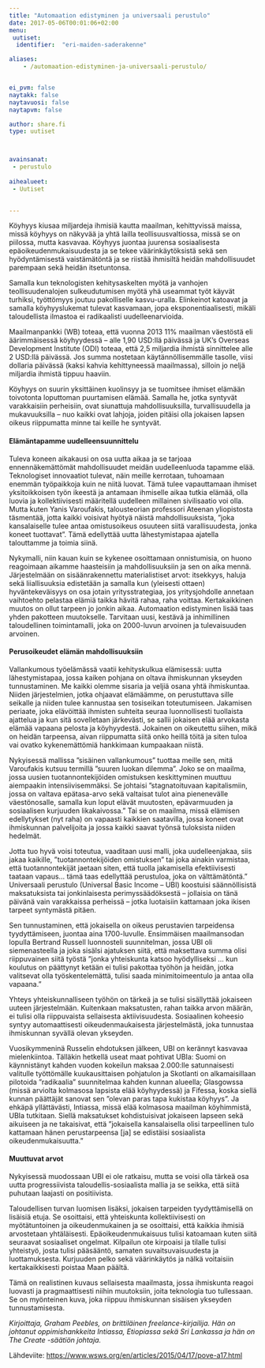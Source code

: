 ```yaml
---
title: "Automaation edistyminen ja universaali perustulo"
date: 2017-05-06T00:01:06+02:00
menu:
 uutiset:
  identifier:  "eri-maiden-saderakenne"

aliases:
    - /automaation-edistyminen-ja-universaali-perustulo/


ei_pvm: false
naytakk: false
naytavuosi: false
naytapvm: false

author: share.fi
type: uutiset



avainsanat:
 - perustulo
 
aihealueet:
 - Uutiset
 

---
```

<p>Köyhyys kiusaa miljardeja ihmisiä kautta maailman, kehittyvissä maissa, missä köyhyys on näkyvää ja yhtä lailla teollisuusvaltiossa, missä se on piilossa, mutta kasvavaa. Köyhyys juontaa juurensa sosiaalisesta epäoikeudenmukaisuudesta ja se tekee väärinkäytöksistä sekä sen hyödyntämisestä vaistämätöntä ja se riistää ihmisiltä heidän mahdollisuudet parempaan sekä heidän itsetuntonsa.</p>
<p>Samalla kun teknologisten kehitysaskelten myötä ja vanhojen teollisuudenalojen sulkeudutumisen myötä yhä useammat työt käyvät turhiksi, työttömyys joutuu pakolliselle kasvu-uralla. Elinkeinot katoavat ja samalla köyhyyslukemat tulevat kasvamaan, jopa eksponentiaalisesti, mikäli taloudellista ilmastoa ei radikaalisti uudelleenarvioida.</p>
<p>Maailmanpankki (WB) toteaa, että vuonna 2013 11% maailman väestöstä eli äärimmäisessä köyhyydessä – alle 1,90 USD:llä päivässä ja UK’s Overseas Development Institute (ODI) toteaa, että 2,5 miljardia ihmistä sinnittelee alle 2 USD:llä päivässä. Jos summa nostetaan käytännöllisemmälle tasolle, viisi dollaria päivässä (kaksi kahvia kehittyneessä maailmassa), silloin jo neljä miljardia ihmistä tippuu haaviin.</p>
<p>Köyhyys on suurin yksittäinen kuolinsyy ja se tuomitsee ihmiset elämään toivotonta loputtoman puurtamisen elämää. Samalla he, jotka syntyvät varakkaisiin perheisiin, ovat siunattuja mahdollisuuksilla, turvallisuudella ja mukavuuksilla – nuo kaikki ovat lahjoja, joiden pitäisi olla jokaisen lapsen oikeus riippumatta minne tai keille he syntyvät.</p>
<h4>Elämäntapamme uudelleensuunnittelu</h4>
<p>Tuleva koneen aikakausi on osa uutta aikaa ja se tarjoaa ennennäkemättömät mahdollisuudet meidän uudelleenluoda tapamme elää. Teknologiset innovaatiot tulevat, näin meille kerrotaan, tuhoamaan enemmän työpaikkoja kuin ne niitä luovat. Tämä tulee vapauttamaan ihmiset yksitoikkoisen työn ikeestä ja antamaan ihmiselle aikaa tutkia elämää, olla luovia ja kollektiivisesti määritellä uudelleen millainen sivilisaatio voi olla. Mutta kuten Yanis Varoufakis, talousteorian professori Ateenan yliopistosta täsmentää, jotta kaikki voisivat hyötyä näistä mahdollisuuksista, ”joka kansalaiselle tulee antaa omistusoikeus osuuteen siitä varallisuudesta, jonka koneet tuottavat”. Tämä edellyttää uutta lähestymistapaa ajatella talouttamme ja toimia siinä.</p>
<p>Nykymalli, niin kauan kuin se kykenee osoittamaan onnistumisia, on huono reagoimaan aikamme haasteisiin ja mahdollisuuksiin ja sen on aika mennä. Järjestelmään on sisäänrakennettu materialistiset arvot: itsekkyys, haluja sekä liiallisuuksia edistetään ja samalla kun (yleisesti ottaen) hyväntekeväisyys on osa jotain yritysstrategiaa, jos yritysjohdolle annetaan vaihtoehto pelastaa elämiä taikka hävitä rahaa, raha voittaa. Kertakaikkinen muutos on ollut tarpeen jo jonkin aikaa. Automaation edistyminen lisää taas yhden pakotteen muutokselle. Tarvitaan uusi, kestävä ja inhimillinen taloudellinen toimintamalli, joka on 2000-luvun arvoinen ja tulevaisuuden arvoinen.</p>
<h4>Perusoikeudet elämän mahdollisuuksiin</h4>
<p>Vallankumous työelämässä vaatii kehityskulkua elämisessä: uutta lähestymistapaa, jossa kaiken pohjana on oltava ihmiskunnan ykseyden tunnustaminen. Me kaikki olemme sisaria ja veljiä osana yhtä ihmiskuntaa. Niiden järjestelmien, jotka ohjaavat elämäämme, on perustuttava sille seikalle ja niiden tulee kannustaa sen tosiseikan toteutumiseen. Jakamisen periaate, joka elävöittää ihmisten suhteita seuraa luonnollisesti tuollaista ajattelua ja kun sitä sovelletaan järkevästi, se sallii jokaisen elää arvokasta elämää vapaana pelosta ja köyhyydestä. Jokainen on oikeutettu siihen, mikä on heidän tarpeensa, aivan riippumatta siitä onko heillä töitä ja siten tuloa vai ovatko kykenemättömiä hankkimaan kumpaakaan niistä.</p>
<p>Nykyisessä mallissa ”sisäinen vallankumous” tuottaa meille sen, mitä Varoufakis kutsuu termillä ”suuren luokan dilemma”. Joko se on maailma, jossa uusien tuotannontekijöiden omistuksen keskittyminen muuttuu aiempaakin intensiivisemmäksi. Se johtaisi ”stagnatoituvaan kapitalismiin, jossa on valtava epätasa-arvo sekä valtaisat tulot aina pienenevälle väestönosalle, samalla kun loput elävät muutosten, epävarmuuden ja sosiaalisen kurjuuden likakaivossa.” Tai se on maailma, missä elämisen edellytykset (nyt raha) on vapaasti kaikkien saatavilla, jossa koneet ovat ihmiskunnan palvelijoita ja jossa kaikki saavat työnsä tuloksista niiden hedelmät.</p>
<p>Jotta tuo hyvä voisi toteutua, vaaditaan uusi malli, joka uudelleenjakaa, siis jakaa kaikille, ”tuotannontekijöiden omistuksen” tai joka ainakin varmistaa, että tuotannontekijät jaetaan siten, että tuolla jakamisella efektiivisesti taataan vapaus… tämä taas edellyttää perustuloa, joka on välttämätöntä.” Universaali perustulo (Universal Basic Income – UBI) koostuisi säännöllisistä maksatuksista tai jonkinlaisesta perimyssäädöksestä – jollaisia on tänä päivänä vain varakkaissa perheissä – jotka luotaisiin kattamaan joka ikisen tarpeet syntymästä pitäen.</p>
<p>Sen tunnustaminen, että jokaisella on oikeus perustavien tarpeidensa tyydyttämiseen, juontaa aina 1700-luvulle. Ensimmäisen maailmansodan lopulla Bertrand Russell luonnosteli suunnitelman, jossa UBI oli siemenasteella ja joka sisälsi ajatuksen siitä, että maksettava summa olisi riippuvainen siitä työstä ”jonka yhteiskunta katsoo hyödylliseksi … kun koulutus on päättynyt ketään ei tulisi pakottaa työhön ja heidän, jotka valitsevat olla työskentelemättä, tulisi saada minimitoimeentulo ja antaa olla vapaana.”</p>
<p>Yhteys yhteiskunnalliseen työhön on tärkeä ja se tulisi sisällyttää jokaiseen uuteen järjestelmään. Kuitenkaan maksatusten, rahan taikka arvon määrän, ei tulisi olla riippuvaista sellaisesta aktiivisuudesta. Sosiaalinen koheesio syntyy automaattisesti oikeudenmaukaisesta järjestelmästä, joka tunnustaa ihmiskunnan syvällä olevan ykseyden.</p>
<p>Vuosikymmeninä Russelin ehdotuksen jälkeen, UBI on kerännyt kasvavaa mielenkiintoa. Tälläkin hetkellä useat maat pohtivat UBIa: Suomi on käynnistänyt kahden vuoden kokeilun maksaa 2.000:lle satunnaisesti valitulle työttömälle kuukausittaisen pohjatulon ja Skotlanti on alkamaisillaan pilotoida ”radikaalia” suunnitelmaa kahden kunnan alueella; Glasgowssa (missä arviolta kolmasosa lapsista elää köyhyydessä) ja Fifessa, koska siellä kunnan päättäjät sanovat sen ”olevan paras tapa kukistaa köyhyys”. Ja ehkäpä yllättävästi, Intiassa, missä elää kolmasosa maailman köyhimmistä, UBIa tutkitaan. Siellä maksatukset kohdistuisivat jokaiseen lapseen sekä aikuiseen ja ne takaisivat, että ”jokaisella kansalaisella olisi tarpeellinen tulo kattamaan hänen perustarpeensa [ja] se edistäisi sosiaalista oikeudenmukaisuutta.”</p>

<h4>Muuttuvat arvot</h4>
<p>Nykyisessä muodossaan UBI ei ole ratkaisu, mutta se voisi olla tärkeä osa uutta progressiivista taloudellis-sosiaalista mallia ja se seikka, että siitä puhutaan laajasti on positiivista.</p>
<p>Taloudellisen turvan luomisen lisäksi, jokaisen tarpeiden tyydyttämisellä on lisäisiä etuja. Se osoittaisi, että yhteiskunta kollektiivisesti on myötätuntoinen ja oikeudenmukainen ja se osoittaisi, että kaikkia ihmisiä arvostetaan yhtäläisesti. Epäoikeudenmukaisuus tulisi katoamaan kuten siitä seuraavat sosiaaliset ongelmat. Kilpailun ote kirpoaisi ja tilalle tulisi yhteistyö, josta tulisi pääsääntö, samaten suvaitsuvaisuudesta ja luottamuksesta. Kurjuuden pelko sekä väärinkäytös ja nälkä voitaisiin kertakaikkisesti poistaa Maan päältä.</p>
<p>Tämä on realistinen kuvaus sellaisesta maailmasta, jossa ihmiskunta reagoi luovasti ja pragmaattisesti niihin muutoksiin, joita teknologia tuo tullessaan. Se on myönteinen kuva, joka riippuu ihmiskunnan sisäisen ykseyden tunnustamisesta.</p>
<p><em>Kirjoittaja, Graham Peebles, on brittiläinen freelance-kirjailija. Hän on johtanut oppimishankkeita Intiassa, Etiopiassa sekä Sri Lankassa ja hän on The Create -säätiön johtaja.</em></p>
<p>Lähdeviite: <a href="https://www.wsws.org/en/articles/2015/04/17/pove-a17.html" class="external" rel="nofollow noopener" target="_blank">https://www.wsws.org/en/articles/2015/04/17/pove-a17.html</a></p>